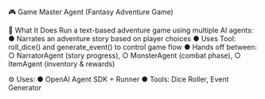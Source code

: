 🎮 Game Master Agent (Fantasy Adventure Game)

🧠 What It Does
Run a text-based adventure game using multiple AI agents:
● Narrates an adventure story based on player choices
● Uses Tool: roll_dice() and generate_event() to control game flow
● Hands off between:
○ NarratorAgent (story progress),
○ MonsterAgent (combat phase),
○ ItemAgent (inventory & rewards)

⚙ Uses:
● OpenAI Agent SDK + Runner
● Tools: Dice Roller, Event Generator